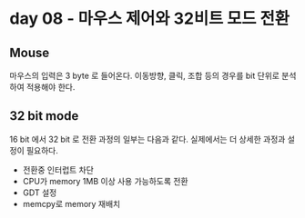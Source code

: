 # day 08 - 마우스 제어와 32비트 모드 전환

## Mouse

마우스의 입력은 3 byte 로 들어온다.
이동방향, 클릭, 조합 등의 경우를 bit 단위로 분석하여 적용해야 한다.

## 32 bit mode

16 bit 에서 32 bit 로 전환 과정의 일부는 다음과 같다.
실제에서는 더 상세한 과정과 설정이 필요하다.

- 전환중 인터럽트 차단
- CPU가 memory 1MB 이상 사용 가능하도록 전환
- GDT 설정
- memcpy로 memory 재배치
